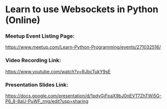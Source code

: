 # Learn to use Websockets in Python (Online)

### Meetup Event Listing Page:
https://www.meetup.com/Learn-Python-Programming/events/271032516/

### Video Recording Link:
https://www.youtube.com/watch?v=RJbcTukY9sE

### Presentation Slides Link:
https://docs.google.com/presentation/d/1pdyGjFpaX9bJ0nEVT7ZhTWi5G-P6_8-8aU-PuWF_mig/edit?usp=sharing
